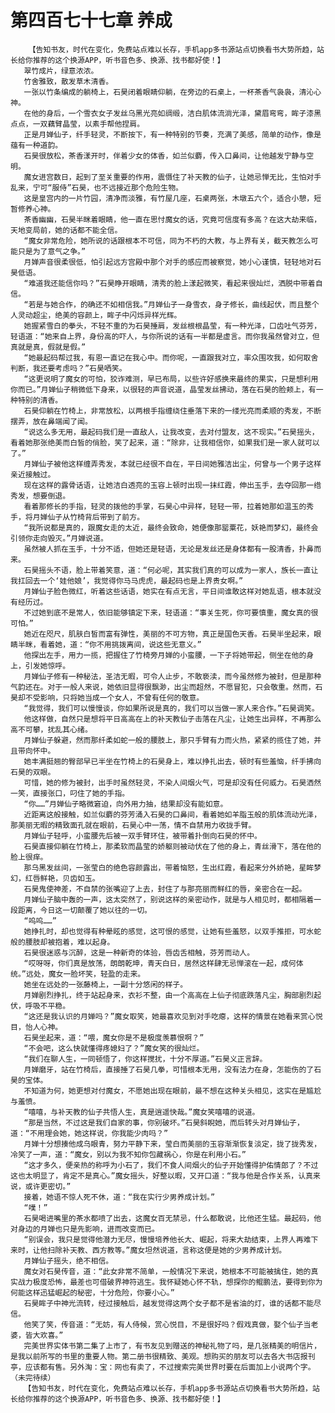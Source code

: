 # 第四百七十七章 养成
        【告知书友，时代在变化，免费站点难以长存，手机app多书源站点切换看书大势所趋，站长给你推荐的这个换源APP，听书音色多、换源、找书都好使！】
       翠竹成片，绿意浓浓。
       竹舍雅致，散发草木清香。
       一张以竹条编成的躺椅上，石昊闭着眼睛仰躺，在旁边的石桌上，一杯茶香气袅袅，清沁心神。
       在他的身后，一个雪衣女子发丝乌黑光亮如绸缎，洁白肌体流淌光泽，黛眉弯弯，眸子漆黑点点，一双藕臂晶莹，以素手帮他捏肩。
       正是月婵仙子，纤手轻灵，不断按下，有一种特别的节奏，充满了美感，简单的动作，像是蕴有一种道韵。
       石昊很放松，茶香漾开时，伴着少女的体香，如兰似麝，传入口鼻间，让他越发宁静与空明。
       魔女进宫数日，起到了至关重要的作用，震慑住了补天教的仙子，让她忌惮无比，生怕对手乱来，宁可“服侍”石昊，也不远接近那个危险生物。
       这是皇宫内的一片竹园，清净而淡雅，有竹屋几座，石桌两张，木墩五六个，适合小憩，短暂修养心神。
       茶香幽幽，石昊半眯着眼睛，他一直在思忖魔女的话，究竟可信度有多高？在这大劫来临，天地变局前，她的话都不能全信。
       “魔女非常危险，她所说的话跟根本不可信，同为不朽的大教，与上界有关，截天教怎么可能只是为了意气之争。”
       月婵声音很柔很低，怕引起远方宫殿中那个对手的感应而被察觉，她小心谨慎，轻轻地对石昊低语。
       “难道我还能信你吗？”石昊睁开眼睛，清秀的脸上漾起微笑，看起来很灿烂，洒脱中带着自信。
       “若是与她合作，的确还不如相信我。”月婵仙子一身雪衣，身子修长，曲线起伏，而且整个人灵动超尘，绝美的容颜上，眸子中闪烁异样光辉。
       她握紧雪白的拳头，不轻不重的为石昊捶肩，发丝根根晶莹，有一种光泽，口齿吐气芬芳，轻语道：“她来自上界，身份高的吓人，与你所说的话有一半都是虚言。而你我虽然曾对立，但真就是真，假就是假。”
       “她最起码帮过我，有恩一直记在我心中。而你呢，一直跟我对立，率众围攻我，如何取舍判断，我还要考虑吗？”石昊哂笑。
       “这更说明了魔女的可怕，狡诈难测，早已布局，以些许好感换来最终的果实，只是想利用你而已。”月婵仙子稍微低下身来，以很轻的声音说道，晶莹发丝拂动，落在石昊的脸颊上，有一种特别的清香。
       石昊仰躺在竹椅上，非常放松，以两根手指缠绕住垂落下来的一缕光亮而柔顺的秀发，不断摆弄，放在鼻端闻了闻。
       “说这么多无用，最起码我们是一直敌人，让我改变，去对付盟友，这不现实。”石昊摇头，看着她那张绝美而白皙的俏脸，笑了起来，道：“除非，让我相信你，如果我们是一家人就可以了。”
       月婵仙子被他这样缠弄秀发，本就已经很不自在，平日间她雅洁出尘，何曾与一个男子这样亲近接触过。
       现在这样的露骨话语，让她洁白透亮的玉容上顿时出现一抹红霞，伸出玉手，去夺回那一绺秀发，想要倒退。
       看着那修长的手指，轻灵的拨他的手掌，石昊心中异样，轻轻一带，拉着她那如温玉的秀手，将月婵仙子从竹椅背后带到了前方。
       “我所说都是真的，跟魔女走的太近，最终会致命，她便像那罂粟花，妖艳而梦幻，最终会引领你走向毁灭。”月婵说道。
       虽然被人抓在玉手，十分不适，但她还是轻语，无论是发丝还是身体都有一股清香，扑鼻而来。
       石昊摇头不语，脸上带着笑意，道：“何必呢，其实我们真的可以成为一家人，族长一直让我扛回去一个‘娃他娘’，我觉得你马马虎虎，最起码也是上界贵女啊。”
       月婵仙子脸色微红，听着这些话语，她实在有点无言，平日间谁敢这样对她乱语，根本就没有经历过。
       不过她到底不是常人，依旧能够镇定下来，轻语道：“事关生死，你可要慎重，魔女真的很可怕。”
       她近在咫尺，肌肤白皙而富有弹性，美丽的不可方物，真正是国色天香。石昊半坐起来，眼睛半眯，看着她，道：“你不用挑拨离间，说这些无意义。”
       他探出左手，用力一揽，把握住了竹椅旁月婵的小蛮腰，一下子将她带起，侧坐在他的身上，引发她惊呼。
       月婵仙子修有一种秘法，圣洁无暇，可令人止步，不敢亵渎，而今虽然修为被封，但是那种气韵还在。对于一般人来说，她依旧显得很飘渺，出尘而超然，不愿冒犯，只会敬重。然而，石昊却不受影响，只将她当成一个女人，不曾有任何的敬意。
       “我觉得，我们可以慢慢谈，你如果所说是真的，我们可以当做一家人来合作。”石昊调笑。
       他这样做，自然只是想将平日高高在上的补天教仙子击落在凡尘，让她生出异样，不再那么高不可攀，扰乱其心绪。
       月婵仙子躲避，然而那纤柔如蛇一般的腰肢上，那只手臂有力而火热，紧紧的揽住了她，并且带向怀中。
       她丰满挺翘的臀部早已半坐在竹椅上的石昊身上，难以挣扎出去，顿时有些羞恼，纤手拂向石昊的双眼。
       可惜，她的修为被封，出手时虽然轻灵，不染人间烟火气，可是却没有任何威力。石昊洒然一笑，直接张口，叼住了她的手指。
       “你……”月婵仙子略微窘迫，向外用力抽，结果却没有能如意。
       近距离这般接触，如兰似麝的芬芳涌入石昊的口鼻间，看着她如羊脂玉般的肌体流动光泽，那美丽无暇的精致面孔就在眼前，石昊心中一荡，情不自禁用力收拢手臂。
       月婵仙子轻呼，小蛮腰先后被一双手臂环住，被带着扑倒向石昊的怀中。
       石昊直接仰躺在竹椅上，那柔软而晶莹的娇躯则被动伏在了他的身上，青丝滑下，落在他的脸上很痒。
       那乌黑发丝间，一张莹白的绝色容颜露出，带着恼怒，生出红霞，看起来分外娇艳，星眸梦幻，红唇鲜艳，贝齿如玉。
       石昊鬼使神差，不自禁的张嘴迎了上去，封住了与那亮丽而鲜红的唇，亲密合在一起。
       月婵仙子脑中轰的一声，这太突然了，别说这样的亲密动作，就是与人相见时，都相隔着一段距离，今日这一切颠覆了她以往的一切。
       “呜呜……”
       她挣扎时，却也觉得有种晕眩的感觉，这可恨的感觉，让她有些羞怒，以双手推拒，可水蛇般的腰肢却被抱着，难以起身。
       石昊很迷惑与沉醉，这是一种新奇的体验，唇齿舌相触，芬芳而动人。
       “哎呀呀，你们真是放荡，朗朗乾坤，青天白日，居然这样肆无忌惮滚在一起，成何体统。”远处，魔女一脸坏笑，轻盈的走来。
       她坐在远处的一张藤椅上，一副十分悠闲的样子。
       月婵剧烈挣扎，终于站起身来，衣衫不整，由一个高高在上仙子彻底跌落凡尘，胸部剧烈起伏，呼吸不平稳。
       “这还是我认识的月婵吗？”魔女取笑，她最喜欢见到对手吃瘪，这样的情景在她看来赏心悦目，怡人心神。
       石昊坐起来，道：“喂，魔女你是不是极度羡慕恨啊？”
       “不会吧，这么快就懂得疼媳妇了？”魔女笑的很灿烂。
       “我们在聊人生，一同顿悟了，你这样搅扰，十分不厚道。”石昊义正言辞。
       月婵磨牙，站在竹椅后，直接捶了石昊几拳，可惜根本无用，没有法力在身，怎能伤的了石昊的宝体。
       不知道为何，她更想对付魔女，不愿她出现在眼前，最不想在这种关头相见，这实在是尴尬与羞愤。
       “嘻嘻，与补天教的仙子共悟人生，真是逍遥快哉。”魔女笑嘻嘻的说道。
       “那是当然，不过这是我们自家的事，你别破坏。”石昊斜睨她，而后转头对月婵仙子，道：“不用理会她，她这样说，你我能少肉吗？”
       月婵十分想揍他成乌眼青，努力平静下来，莹白而美丽的玉容渐渐恢复淡定，拢了拢秀发，冷笑了一声，道：“魔女，别以为我不知你包藏祸心，你是在利用小石。”
       “这才多久，便亲热的称呼为小石了，我们不食人间烟火的仙子开始懂得护佑情郎了？不过这也太明显了，肯定不是真心。”魔女摇头，好整以暇，又开口道：“我与他是合作关系，认真来说，或许更密切。”
       接着，她语不惊人死不休，道：“我在实行少男养成计划。”
       “噗！”
       石昊喝进嘴里的茶水都喷了出去，这魔女百无禁忌，什么都敢说，比他还生猛。最起码，他对身边的月婵也只是先影响，进而改变而已。
       “别误会，我只是觉得他潜力无尽，慢慢培养他长大、崛起，将来大劫结束，上界人再难下来时，让他扫除补天教、西方教等。”魔女坦然说道，言称这便是她的少男养成计划。
       月婵仙子摇头，绝不相信。
       魔女对石昊传音，道：“此女非常不简单，一般情况下来说，她根本不可能被擒住，她的真实战力极度恐怖，最差也可借破界神符逃生。我怀疑她心怀不轨，想探你的鲲鹏法，要得到你为何能这样迅猛崛起的秘密，十分危险，你要小心。”
       石昊眸子中神光流转，经过接触后，越发觉得这两个女子都不是省油的灯，谁的话都不能尽信。
       他笑了笑，传音道：“无妨，有人侍候，赏心悦目，不是很好吗？假戏真做，娶个仙子当老婆，皆大欢喜。”
       完美世界实体书第二集了上市了，有书友见到赠送的神秘礼物了吗，是几张精美的明信片，是我以前所写的书里的重要人物。第二册书很精致、美观。想购买的朋友可以去各大书店报刊亭，应该都有售。另外淘：宝：网也有卖了，不过搜索完美世界时要在后面加上小说两个字。（未完待续）
       【告知书友，时代在变化，免费站点难以长存，手机app多书源站点切换看书大势所趋，站长给你推荐的这个换源APP，听书音色多、换源、找书都好使！】